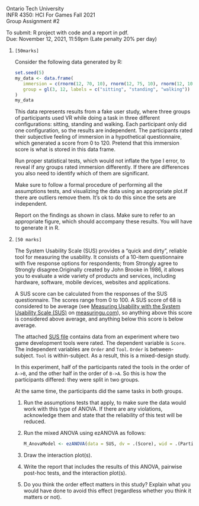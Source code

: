 Ontario Tech University  
INFR 4350: HCI For Games Fall 2021  
Group Assignment #2  

To submit: R project with code and a report in pdf.  
Due: November 12, 2021, 11:59pm (Late penalty 20% per day)

1) `[50marks]`

    Consider the following data generated by R:

    ```r
    set.seed(5)
    my_data <- data.frame(
       immersion = c(rnorm(12, 70, 10), rnorm(12, 75, 10), rnorm(12, 100, 10)),
       group = gl(3, 12, labels = c("sitting", "standing", "walking"))
    )
    my_data
    ```

    This data represents results from a fake user study, where three groups of participants used VR while doing a task in three different configurations: sitting, standing and walking. Each participant only did one configuration, so the results are independent. The participants rated their subjective feeling of immersion in a hypothetical questionnaire, which generated a score from 0 to 120. Pretend that this immersion score is what is stored in this data frame.

    Run proper statistical tests, which would not inflate the type I error, to reveal if any groups rated immersion differently. If there are differences you also need to identify which of them are significant.

    Make sure to follow a formal procedure of performing all the assumptions tests, and visualizing the data using an appropriate plot.If there are outliers remove them. It’s ok to do this since the sets are independent.

    Report on the findings as shown in class. Make sure to refer to an appropriate figure, which should accompany these results. You will have to generate it in R.

2) `[50 marks]`

    The System Usability Scale (SUS) provides a “quick and dirty”, reliable tool for measuring the usability. It consists of a 10-item questionnaire with five response options for respondents; from Strongly agree to Strongly disagree.Originally created by John Brooke in 1986, it allows you to evaluate a wide variety of products and services, including hardware, software, mobile devices, websites and applications.

    A SUS score can be calculated from the responses of the SUS questionnaire. The scores range from 0 to 100. A SUS score of 68 is considered to be average (see [Measuring Usability with the System Usability Scale (SUS)](https://measuringu.com/sus/) on [measuringu.com](https://measuringu.com/)), so anything above this score is considered above average, and anything below this score is below average.

    The attached [SUS file](SUS.csv) contains data from an experiment where two game development tools were rated. The dependent variable is `Score`. The independent variables are `Order` and `Tool`. `Order` is between-subject. `Tool` is within-subject. As a result, this is a mixed-design study.

    In this experiment, half of the participants rated the tools in the order of `A->B`, and the other half in the order of `B->A`. So this is how the participants differed: they were split in two groups.

    At the same time, the participants did the same tasks in both groups.

    1) Run the assumptions tests that apply, to make sure the data would work with this type of ANOVA. If there are any violations, acknowledge them and state that the reliability of this test will be reduced.
    2) Run the mixed ANOVA using ezANOVA as follows:

        ```r
        M_AnovaModel <- ezANOVA(data = SUS, dv = .(Score), wid = .(Participants), within = .(Tool), between =.(Order), detailed = T, type = 3)
        ```

    3) Draw the interaction plot(s).
    4) Write the report that includes the results of this ANOVA, pairwise post-hoc tests, and the interaction plot(s).
    5) Do you think the order effect matters in this study? Explain what you would have done to avoid this effect (regardless whether you think it matters or not).
